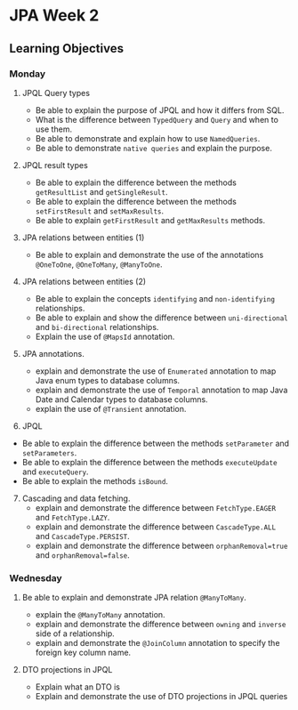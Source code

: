 # JPA Week 2

## Learning Objectives

### Monday

1. JPQL Query types
   - Be able to explain the purpose of JPQL and how it differs from SQL.
   - What is the difference between `TypedQuery` and `Query` and when to use them.
   - Be able to demonstrate and explain how to use `NamedQueries`.
   - Be able to demonstrate `native queries` and explain the purpose.

2. JPQL result types
   - Be able to explain the difference between the methods `getResultList` and `getSingleResult`.
   - Be able to explain the difference between the methods `setFirstResult` and `setMaxResults`.
   - Be able to explain `getFirstResult` and `getMaxResults` methods.

3. JPA relations between entities (1)
   - Be able to explain and demonstrate the use of the annotations `@OneToOne`, `@OneToMany`, `@ManyToOne`.

4. JPA relations between entities (2)
   - Be able to explain the concepts `identifying` and `non-identifying` relationships.
   - Be able to explain and show the difference between `uni-directional` and `bi-directional` relationships. 
   - Explain the use of `@MapsId` annotation.

5. JPA annotations.
   - explain and demonstrate the use of `Enumerated` annotation to map Java enum types to database columns.
   - explain and demonstrate the use of `Temporal` annotation to map Java Date and Calendar types to database columns.
   - explain the use of `@Transient` annotation.

6. JPQL
  - Be able to explain the difference between the methods `setParameter` and `setParameters`.
  - Be able to explain the difference between the methods `executeUpdate` and `executeQuery`.
  - Be able to explain the methods `isBound`.

7. Cascading and data fetching.
    - explain and demonstrate the difference between `FetchType.EAGER` and `FetchType.LAZY`.
    - explain and demonstrate the difference between `CascadeType.ALL` and `CascadeType.PERSIST`.
    - explain and demonstrate the difference between `orphanRemoval=true` and `orphanRemoval=false`.

### Wednesday

1. Be able to explain and demonstrate JPA relation `@ManyToMany`.
   - explain the `@ManyToMany` annotation.
   - explain and demonstrate the difference between `owning` and `inverse` side of a relationship.
   - explain and demonstrate the `@JoinColumn` annotation to specify the foreign key column name.

2. DTO projections in JPQL
   - Explain what an DTO is
   - Explain and demonstrate the use of DTO projections in JPQL queries
